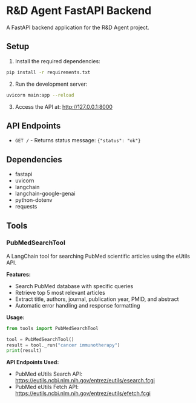 # R&D Agent FastAPI Backend

A FastAPI backend application for the R&D Agent project.

## Setup

1. Install the required dependencies:
```bash
pip install -r requirements.txt
```

2. Run the development server:
```bash
uvicorn main:app --reload
```

3. Access the API at: http://127.0.0.1:8000

## API Endpoints

- `GET /` - Returns status message: `{"status": "ok"}`

## Dependencies

- fastapi
- uvicorn
- langchain
- langchain-google-genai
- python-dotenv
- requests

## Tools

### PubMedSearchTool

A LangChain tool for searching PubMed scientific articles using the eUtils API.

**Features:**
- Search PubMed database with specific queries
- Retrieve top 5 most relevant articles
- Extract title, authors, journal, publication year, PMID, and abstract
- Automatic error handling and response formatting

**Usage:**
```python
from tools import PubMedSearchTool

tool = PubMedSearchTool()
result = tool._run("cancer immunotherapy")
print(result)
```

**API Endpoints Used:**
- PubMed eUtils Search API: https://eutils.ncbi.nlm.nih.gov/entrez/eutils/esearch.fcgi
- PubMed eUtils Fetch API: https://eutils.ncbi.nlm.nih.gov/entrez/eutils/efetch.fcgi
